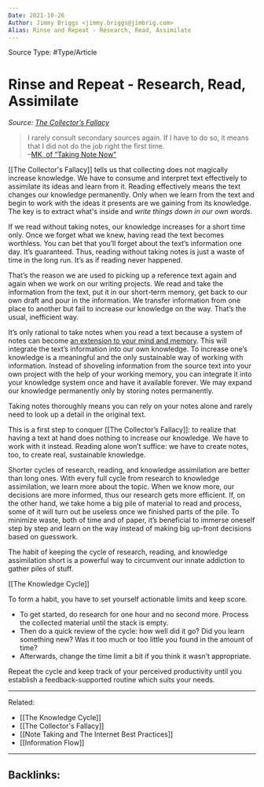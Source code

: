 ```yaml
---
Date: 2021-10-26
Author: Jimmy Briggs <jimmy.briggs@jimbrig.com>
Alias: Rinse and Repeat - Research, Read, Assimilate
---
```


Source Type: #Type/Article

# Rinse and Repeat - Research, Read, Assimilate

*Source: [The Collector’s Fallacy](https://zettelkasten.de/posts/collectors-fallacy/)*

> I rarely consult secondary sources again. If I have to do so, it means that I did not do the job right the first time.  
–[MK, of “Taking Note Now”](http://takingnotenow.blogspot.com/2013/11/devonthink-reconsidered.html)

[[The Collector's Fallacy]] tells us that collecting does not magically increase knowledge. We have to consume and interpret text effectively to assimilate its ideas and learn from it. Reading effectively means the text changes our knowledge permanently. Only when we learn from the text and begin to work with the ideas it presents are we gaining from its knowledge. The key is to extract what's inside and *write things down in our own words*.

If we read without taking notes, our knowledge increases for a short time only. Once we forget what we knew, having read the text becomes worthless. You can bet that you’ll forget about the text’s information one day. It’s guaranteed. Thus, reading without taking notes is just a waste of time in the long run. It’s as if reading never happened.

That’s the reason we are used to picking up a reference text again and again when we work on our writing projects. We read and take the information from the text, put it in our short-term memory, get back to our own draft and pour in the information. We transfer information from one place to another but fail to increase our knowledge on the way. That’s the usual, inefficient way.

It’s only rational to take notes when you read a text because a system of notes can become [an extension to your mind and memory](https://zettelkasten.de/posts/extend-your-mind-and-memory-with-a-zettelkasten/). This will integrate the text’s information into our own knowledge. To increase one’s knowledge is a meaningful and the only sustainable way of working with information. Instead of shoveling information from the source text into your own project with the help of your working memory, you can integrate it into your knowledge system once and have it available forever. We may expand our knowledge permanently only by storing notes permanently.

Taking notes thoroughly means you can rely on your notes alone and rarely need to look up a detail in the original text.

This is a first step to conquer [[The Collector’s Fallacy]]: to realize that having a text at hand does nothing to increase our knowledge. We have to work with it instead. Reading alone won’t suffice: we have to create notes, too, to create real, sustainable knowledge.

Shorter cycles of research, reading, and knowledge assimilation are better than long ones. With every full cycle from research to knowledge assimilation, we learn more about the topic. When we know more, our decisions are more informed, thus our research gets more efficient. If, on the other hand, we take home a big pile of material to read and process, some of it will turn out be useless once we finished parts of the pile. To minimize waste, both of time and of paper, it’s beneficial to immerse oneself step by step and learn on the way instead of making big up-front decisions based on guesswork.

The habit of keeping the cycle of research, reading, and knowledge assimilation short is a powerful way to circumvent our innate addiction to gather piles of stuff.

[[The Knowledge Cycle]]

To form a habit, you have to set yourself actionable limits and keep score.

-   To get started, do research for one hour and no second more. Process the collected material until the stack is empty.
-   Then do a quick review of the cycle: how well did it go? Did you learn something new? Was it too much or too little you found in the amount of time?
-   Afterwards, change the time limit a bit if you think it wasn’t appropriate.

Repeat the cycle and keep track of your perceived productivity until you establish a feedback-supported routine which suits your needs.

***

Related:
- [[The Knowledge Cycle]]
- [[The Collector's Fallacy]]
- [[Note Taking and The Internet Best Practices]]
- [[Information Flow]]

***

Backlinks:
-	